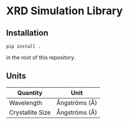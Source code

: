 # XRD Simulation Library
## Installation
```shell
pip install .
```
in the root of this repository.

## Units
| **Quantity**        | **Unit**        |
|---------------------|-----------------|
| Wavelength          | Ångströms (Å)   |
| Crystallite Size    | Ångströms (Å)   |
